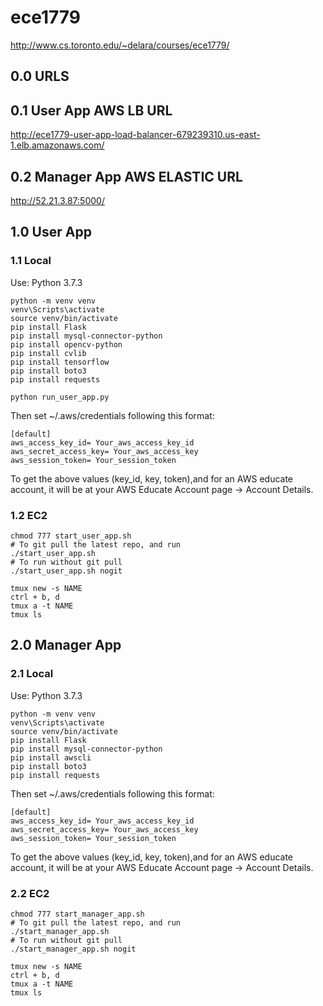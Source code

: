 # ece1779
http://www.cs.toronto.edu/~delara/courses/ece1779/


## 0.0 URLS


## 0.1 User App AWS LB URL
http://ece1779-user-app-load-balancer-679239310.us-east-1.elb.amazonaws.com/


## 0.2 Manager App AWS ELASTIC URL
http://52.21.3.87:5000/


## 1.0 User App


### 1.1 Local
Use: Python 3.7.3
```
python -m venv venv
venv\Scripts\activate
source venv/bin/activate
pip install Flask
pip install mysql-connector-python
pip install opencv-python
pip install cvlib
pip install tensorflow
pip install boto3
pip install requests

python run_user_app.py
```

Then set ~/.aws/credentials following this format:

```
[default]
aws_access_key_id= Your_aws_access_key_id
aws_secret_access_key= Your_aws_access_key
aws_session_token= Your_session_token
```

To get the above values (key_id, key, token),and for an AWS educate account, it will be at your  AWS Educate Account page -> Account Details.


### 1.2 EC2
```
chmod 777 start_user_app.sh
# To git pull the latest repo, and run
./start_user_app.sh
# To run without git pull
./start_user_app.sh nogit
```
```
tmux new -s NAME
ctrl + b, d
tmux a -t NAME
tmux ls
```


## 2.0 Manager App


### 2.1 Local
Use: Python 3.7.3
```
python -m venv venv
venv\Scripts\activate
source venv/bin/activate
pip install Flask
pip install mysql-connector-python
pip install awscli
pip install boto3
pip install requests
```

Then set ~/.aws/credentials following this format:

```
[default]
aws_access_key_id= Your_aws_access_key_id
aws_secret_access_key= Your_aws_access_key
aws_session_token= Your_session_token
```

To get the above values (key_id, key, token),and for an AWS educate account, it will be at your  AWS Educate Account page -> Account Details.


### 2.2 EC2
```
chmod 777 start_manager_app.sh
# To git pull the latest repo, and run
./start_manager_app.sh
# To run without git pull
./start_manager_app.sh nogit
```
```
tmux new -s NAME
ctrl + b, d
tmux a -t NAME
tmux ls
```

